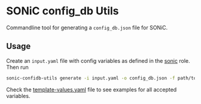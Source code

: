 # SONiC config_db Utils

Commandline tool for generating a `config_db.json` file for SONiC.

## Usage

Create an `input.yaml` file with config variables as defined in the [sonic](https://github.com/metal-stack/metal-roles/tree/master/partition/roles/sonic) role.
Then run

```bash
sonic-confidb-utils generate -i input.yaml -o config_db.json -f path/to/platform.json
```

Check the [template-values.yaml](template-values.yaml) file to see examples for all accepted variables.
